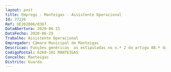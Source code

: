 ```yaml
--- 
layout: post
title: Emprego - Manteigas - Assistente Operacional
Id: 77226
Ref: OE202006/0387
DataAbertura: 2020-06-15
DataFecho: 2020-06-29
Trabalho: Assistente Operacional
Empregador: Câmara Municipal de Manteigas
Descricao: Funções genéricas  as estipuladas no n.º 2 do artigo 88.º da Lei n.º 35 2014, de 20 de junho, conjugado com o anexo I.Funções Específicas  Procede à remoção de lixos e equiparados, varredura e limpeza das ruas, limpeza de sarjetas, lavagem de vias públicas, limpeza de chafarizes, remoção de lixeiras, extirpação de ervas daninhas, aplicação manual de fitofármacos.
CodigoPostal: 6260-101 MANTEIGAS
Concelho: Manteigas
Distrito: Guarda
--- 
```

